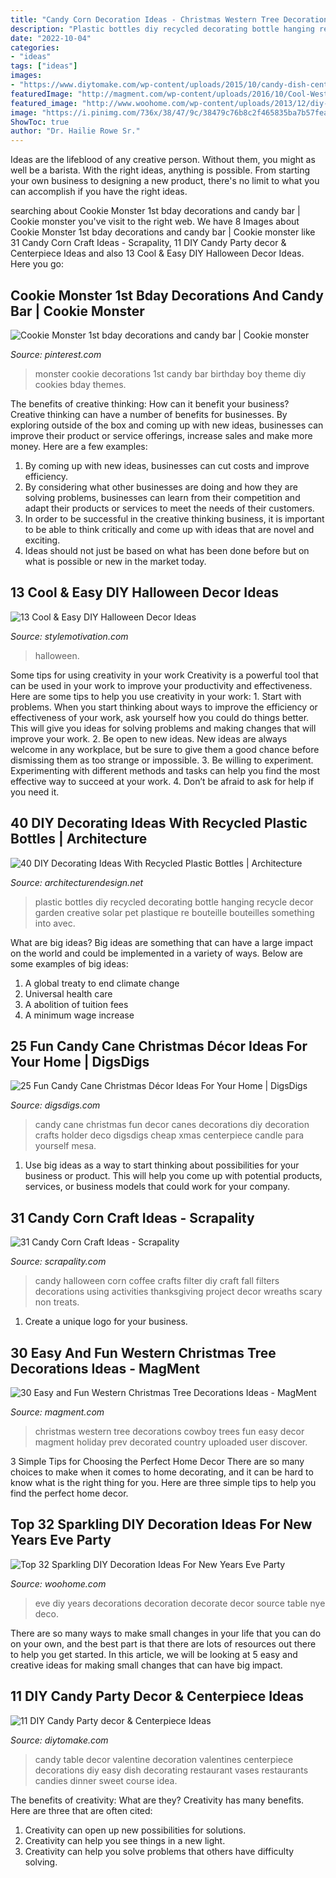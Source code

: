 ```yaml
---
title: "Candy Corn Decoration Ideas - Christmas Western Tree Decorations Cowboy Trees Fun Easy Decor Magment Holiday Prev Decorated Country Uploaded User Discover"
description: "Plastic bottles diy recycled decorating bottle hanging recycle decor garden creative solar pet plastique re bouteille bouteilles something into avec"
date: "2022-10-04"
categories:
- "ideas"
tags: ["ideas"]
images:
- "https://www.diytomake.com/wp-content/uploads/2015/10/candy-dish-centerpiece-ideas.jpg"
featuredImage: "http://magment.com/wp-content/uploads/2016/10/Cool-Western-Christmas-Tree-Ideas.jpg"
featured_image: "http://www.woohome.com/wp-content/uploads/2013/12/diy-new-year-eve-decorations-39.jpg"
image: "https://i.pinimg.com/736x/38/47/9c/38479c76b8c2f465835ba7b57fea6925.jpg"
ShowToc: true
author: "Dr. Hailie Rowe Sr."
---
```



Ideas are the lifeblood of any creative person. Without them, you might as well be a barista. With the right ideas, anything is possible. From starting your own business to designing a new product, there's no limit to what you can accomplish if you have the right ideas.

	

		
searching about Cookie Monster 1st bday decorations and candy bar | Cookie monster you've visit to the right web. We have 8 Images about Cookie Monster 1st bday decorations and candy bar | Cookie monster like 31 Candy Corn Craft Ideas - Scrapality, 11 DIY Candy Party decor &amp; Centerpiece Ideas and also 13 Cool &amp; Easy DIY Halloween Decor Ideas. Here you go:
		
    
## Cookie Monster 1st Bday Decorations And Candy Bar | Cookie Monster

<img loading=lazy src="https://i.pinimg.com/736x/38/47/9c/38479c76b8c2f465835ba7b57fea6925.jpg" onerror="this.onerror=null;this.src='https://tse2.mm.bing.net/th?id=OIP.ayWQNNh8SxOIlkGDlNBMvQHaJ3&amp;pid=15.1';" alt="Cookie Monster 1st bday decorations and candy bar | Cookie monster">

_Source: pinterest.com_

>monster cookie decorations 1st candy bar birthday boy theme diy cookies bday themes. 

	

The benefits of creative thinking: How can it benefit your business?
Creative thinking can have a number of benefits for businesses. By exploring outside of the box and coming up with new ideas, businesses can improve their product or service offerings, increase sales and make more money. Here are a few examples:
1. By coming up with new ideas, businesses can cut costs and improve efficiency.
2. By considering what other businesses are doing and how they are solving problems, businesses can learn from their competition and adapt their products or services to meet the needs of their customers.
3. In order to be successful in the creative thinking business, it is important to be able to think critically and come up with ideas that are novel and exciting.
4. Ideas should not just be based on what has been done before but on what is possible or new in the market today.

    
## 13 Cool &amp; Easy DIY Halloween Decor Ideas

<img loading=lazy src="https://www.stylemotivation.com/wp-content/uploads/2013/09/1112.jpg" onerror="this.onerror=null;this.src='https://tse1.mm.bing.net/th?id=OIP.ii83FtO16Au0_B-whWBfTwHaLJ&amp;pid=15.1';" alt="13 Cool &amp; Easy DIY Halloween Decor Ideas">

_Source: stylemotivation.com_

>halloween. 

	

Some tips for using creativity in your work
Creativity is a powerful tool that can be used in your work to improve your productivity and effectiveness. Here are some tips to help you use creativity in your work: 1. Start with problems. When you start thinking about ways to improve the efficiency or effectiveness of your work, ask yourself how you could do things better. This will give you ideas for solving problems and making changes that will improve your work. 2. Be open to new ideas. New ideas are always welcome in any workplace, but be sure to give them a good chance before dismissing them as too strange or impossible. 3. Be willing to experiment. Experimenting with different methods and tasks can help you find the most effective way to succeed at your work. 4. Don’t be afraid to ask for help if you need it.

    
## 40 DIY Decorating Ideas With Recycled Plastic Bottles | Architecture

<img loading=lazy src="http://cdn.architecturendesign.net/wp-content/uploads/2014/09/DIY-Plastic-Bottles-ideas-20.jpg" onerror="this.onerror=null;this.src='https://tse2.mm.bing.net/th?id=OIP.O4khexyC2Pp1s2suZsFxdQHaJ5&amp;pid=15.1';" alt="40 DIY Decorating Ideas With Recycled Plastic Bottles | Architecture">

_Source: architecturendesign.net_

>plastic bottles diy recycled decorating bottle hanging recycle decor garden creative solar pet plastique re bouteille bouteilles something into avec. 

	

What are big ideas?
Big ideas are something that can have a large impact on the world and could be implemented in a variety of ways. Below are some examples of big ideas: 
1. A global treaty to end climate change 
2. Universal health care 
3. A abolition of tuition fees 
4. A minimum wage increase 

    
## 25 Fun Candy Cane Christmas Décor Ideas For Your Home | DigsDigs

<img loading=lazy src="http://www.digsdigs.com/photos/fun-candy-cane-christmas-decor-ideas-for-your-home-4.jpg" onerror="this.onerror=null;this.src='https://tse3.mm.bing.net/th?id=OIP.MBK49U4294faXmj3r9NuZgHaLD&amp;pid=15.1';" alt="25 Fun Candy Cane Christmas Décor Ideas For Your Home | DigsDigs">

_Source: digsdigs.com_

>candy cane christmas fun decor canes decorations diy decoration crafts holder deco digsdigs cheap xmas centerpiece candle para yourself mesa. 

	

1. Use big ideas as a way to start thinking about possibilities for your business or product. This will help you come up with potential products, services, or business models that could work for your company. 

    
## 31 Candy Corn Craft Ideas - Scrapality

<img loading=lazy src="https://s-media-cache-ak0.pinimg.com/564x/50/76/17/507617db187154101d519bb383cbeef8.jpg" onerror="this.onerror=null;this.src='https://tse4.mm.bing.net/th?id=OIP.nU707FtoNi6XhwIgc81vEwHaLH&amp;pid=15.1';" alt="31 Candy Corn Craft Ideas - Scrapality">

_Source: scrapality.com_

>candy halloween corn coffee crafts filter diy craft fall filters decorations using activities thanksgiving project decor wreaths scary non treats. 

	

1. Create a unique logo for your business.

    
## 30 Easy And Fun Western Christmas Tree Decorations Ideas - MagMent

<img loading=lazy src="http://magment.com/wp-content/uploads/2016/10/Cool-Western-Christmas-Tree-Ideas.jpg" onerror="this.onerror=null;this.src='https://tse4.mm.bing.net/th?id=OIP.Cd2qkRTnXwQZcO9_9z9JpwHaJ4&amp;pid=15.1';" alt="30 Easy and Fun Western Christmas Tree Decorations Ideas - MagMent">

_Source: magment.com_

>christmas western tree decorations cowboy trees fun easy decor magment holiday prev decorated country uploaded user discover. 

	

3 Simple Tips for Choosing the Perfect Home Decor
There are so many choices to make when it comes to home decorating, and it can be hard to know what is the right thing for you. Here are three simple tips to help you find the perfect home decor.

    
## Top 32 Sparkling DIY Decoration Ideas For New Years Eve Party

<img loading=lazy src="http://www.woohome.com/wp-content/uploads/2013/12/diy-new-year-eve-decorations-39.jpg" onerror="this.onerror=null;this.src='https://tse1.mm.bing.net/th?id=OIP.WEy9B172XC4va2btJfAnTQHaLH&amp;pid=15.1';" alt="Top 32 Sparkling DIY Decoration Ideas For New Years Eve Party">

_Source: woohome.com_

>eve diy years decorations decoration decorate decor source table nye deco. 

	

There are so many ways to make small changes in your life that you can do on your own, and the best part is that there are lots of resources out there to help you get started. In this article, we will be looking at 5 easy and creative ideas for making small changes that can have big impact.

    
## 11 DIY Candy Party Decor &amp; Centerpiece Ideas

<img loading=lazy src="https://www.diytomake.com/wp-content/uploads/2015/10/candy-dish-centerpiece-ideas.jpg" onerror="this.onerror=null;this.src='https://tse2.mm.bing.net/th?id=OIP.EFGWUuOeiJeW2mDMFalf1QHaFj&amp;pid=15.1';" alt="11 DIY Candy Party decor &amp; Centerpiece Ideas">

_Source: diytomake.com_

>candy table decor valentine decoration valentines centerpiece decorations diy easy dish decorating restaurant vases restaurants candies dinner sweet course idea. 

	

The benefits of creativity: What are they?
Creativity has many benefits. Here are three that are often cited: 
1) Creativity can open up new possibilities for solutions. 
2) Creativity can help you see things in a new light. 
3) Creativity can help you solve problems that others have difficulty solving.

